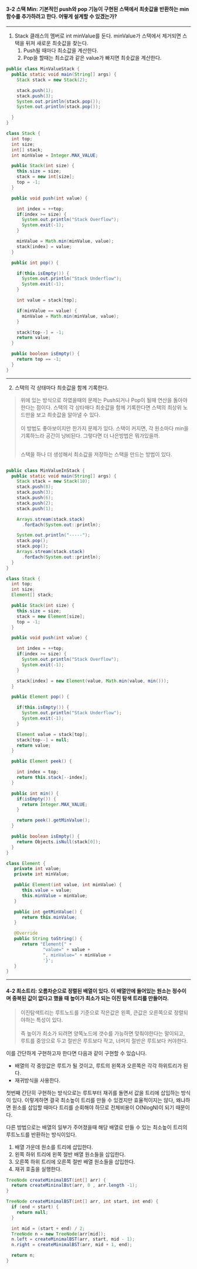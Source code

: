 #### 3-2 스택 Min: 기본적인 push와 pop 기능이 구현된 스택에서 최솟값을 반환하는 min함수를 추가하려고 한다. 어떻게 설계할 수 있겠는가?

---



1. Stack 클래스의 멤버로 int minValue를 둔다. minValue가 스택에서 제거되면 스택을 뒤져 새로운 최솟값을 찾는다.
   1. Push될 때마다 최소값을 계산한다.
   2. Pop을 할때는 최소값과 같은 value가 빠지면 최솟값을 계산한다.

```java
public class MinValueStack {
  public static void main(String[] args) {
    Stack stack = new Stack(2);

    stack.push(1);
    stack.push(3);
    System.out.println(stack.pop());
    System.out.println(stack.pop());

  }
}

class Stack {
  int top;
  int size;
  int[] stack;
  int minValue = Integer.MAX_VALUE;

  public Stack(int size) {
    this.size = size;
    stack = new int[size];
    top = -1;
  }

  public void push(int value) {

    int index = ++top;
    if(index >= size) {
      System.out.println("Stack Overflow");
      System.exit(-1);
    }

    minValue = Math.min(minValue, value);
    stack[index] = value;
  }

  public int pop() {

    if(this.isEmpty()) {
      System.out.println("Stack Underflow");
      System.exit(-1);
    }

    int value = stack[top];

    if(minValue == value) {
      minValue = Math.min(minValue, value);
    }

    stack[top--] = -1;
    return value;
  }

  public boolean isEmpty() {
    return top == -1;
  }
}

```


---

2. 스택의 각 상태마다 최솟값을 함께 기록한다.
> 위에 있는 방식으로 하였을때의 문제는 Push되거나 Pop이 될때 연산을 돌아야 한다는 점이다. 
> 스택의 각 상타매다 최솟값을 함께 기록한다면 스택의 최상위 노드만을 보고 최솟값을 알아낼 수 있다.
> <br/><br/>
> 이 방법도 좋아보이지만 한가지 문제가 있다. 스택이 커지면, 각 원소마다 min을 기록하느라 공간이 낭비된다.
> 그렇다면 더 나은방법은 뭐가있을까.
> <br/><br/>
> 
> 스택을 하나 더 생성해서 최소값을 저장하는 스택을 만드는 방법이 있다.

```java

public class MinValueInStack {
  public static void main(String[] args) {
    Stack stack = new Stack(10);
    stack.push(8);
    stack.push(3);
    stack.push(6);
    stack.push(2);
    stack.push(1);

    Arrays.stream(stack.stack)
      .forEach(System.out::println);

    System.out.println("-----");
    stack.pop();
    stack.pop();
    Arrays.stream(stack.stack)
      .forEach(System.out::println);
  }
}

class Stack {
  int top;
  int size;
  Element[] stack;

  public Stack(int size) {
    this.size = size;
    stack = new Element[size];
    top = -1;
  }

  public void push(int value) {

    int index = ++top;
    if(index >= size) {
      System.out.println("Stack Overflow");
      System.exit(-1);
    }

    stack[index] = new Element(value, Math.min(value, min()));
  }

  public Element pop() {

    if(this.isEmpty()) {
      System.out.println("Stack Underflow");
      System.exit(-1);
    }

    Element value = stack[top];
    stack[top--] = null;
    return value;
  }

  public Element peek() {

    int index = top;
    return this.stack[--index];
  }

  public int min() {
    if(isEmpty()) {
      return Integer.MAX_VALUE;
    }

    return peek().getMinValue();
  }

  public boolean isEmpty() {
    return Objects.isNull(stack[0]);
  }
}

class Element {
   private int value;
   private int minValue;

   public Element(int value, int minValue) {
      this.value = value;
      this.minValue = minValue;
   }

   public int getMinValue() {
      return this.minValue;
   }

   @Override
   public String toString() {
      return "Element{" +
              "value=" + value +
              ", minValue=" + minValue +
              '}';
   }
}

```

-----------------------------

#### 4-2 최소트리: 오름차순으로 정렬된 배열이 있다. 이 배열안에 들어있는 원소는 정수이며 중복된 값이 없다고 했을 때 높이가 최소가 되는 이진 탐색 트리를 만들어라.

> 이진탐색트리는 루트노드를 기준으로 작은값은 왼쪽, 큰값은 오른쪽으로 정렬되야하는 특성이 있다.
> <br><br>
> 즉 높이가 최소가 되려면 양쪽노드에 갯수를 가능하면 맞춰야한다는 말이되고, 루트를 중앙으로 두고 절반은 루트보다 작고, 너머지 절반은 루트보다 커야한다.
> 

이를 간단하게 구현하고자 한다면 다음과 같이 구현할 수 있습니다.
 - 배열의 각 중앙값은 루트가 될 것이고, 루트의 왼쪽과 오른쪽은 각각 하위트리가 된다.
 - 재귀방식을 사용한다.


첫번째 간단히 구현하는 방식으로는 루트부터 재귀를 돌면서 값을 트리에 삽입하는 방식이 있다. 이렇게하면 결국 최소높이 트리를 만들 수 있겠지만 효율적이지는 않다, 
왜냐하면 원소를 삽입할 때마다 트리를 순회해야 하므로 전체비용이 O(NlogN)이 되기 때문이다.

다른 방법으로는 배열의 일부가 주어졌을때 해당 배열로 만들 수 있는 최소높이 트리의 루트노드를 반환하는 방식이있다.

1. 배열 가운데 원소를 트리에 삽입한다.
2. 왼쪽 하위 트리에 왼쪽 절반 배열 원소들을 삽입한다.
3. 오른쪽 하위 트리에 오른쪽 절반 배열 원소들을 삽입한다.
4. 재귀 호출을 실행한다.

```java
TreeNode createMinimalBST(int[] arr) {
  return createMininalBst(arr, 0 , arr.length -1);  
}

TreeNode createMinimalBST(int[] arr, int start, int end) {
  if (end < start) {  
    return null;
  }

  int mid = (start + end) / 2;
  TreeNode n = new TreeNode(arr[mid]);
  n.left = createMinimalBST(arr, start, mid - 1);
  n.right = createMinimalBST(arr, mid + 1, end);

  return n;
}

```


 